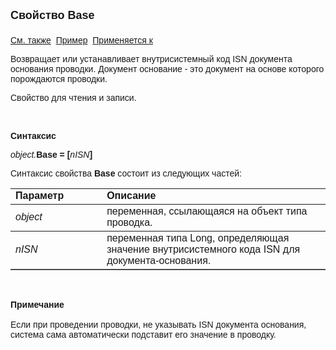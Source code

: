 <html>
<head>
<title>Проводка\Base</title>
</head>

<body>

<p><strong><font size="4" face="Arial">Свойство Base<br>
<br>
</font></strong><font face="Arial"><a href="../Asfact.html">См. также</a>&nbsp;
<u>Пример</u>&nbsp; <a href="../Asfact.html">Применяется к</a></font></p>

<p><font face="Arial">Возвращает или устанавливает внутрисистемный код 
ISN документа основания проводки. Документ основание - это документ на основе 
которого порождаются проводки.</font></p>

<p><font face="Arial">Свойство для чтения и записи.</font></p>

<p class="label">&nbsp;</p>

<p class="label"><font face="Arial"><b>Синтаксис</b></font></p>

<p><font face="Arial"><em>object.</em><strong>Base = [</strong><em>nISN</em><strong>]</strong></font></p>

<p><font face="Arial">Синтаксис свойства <strong>Base</strong>
состоит из следующих частей:</font></p>

<table border="1" cellPadding="5" cols="2" frame="below" rules="rows">
<TBODY>
  <tr vAlign="top">
    <td class="label" width="29%"><font face="Arial"><b>Параметр</b></font></td>
    <td class="label" width="71%"><font face="Arial"><strong>Описание</strong></font></td>
  </tr>
  <tr>
    <td width="29%"><font face="Arial"><em>object</em></font></td>
    <td width="71%"><font face="Arial">переменная, ссылающаяся на 
	объект типа проводка.</font></td>
  </tr>
  <tr>
    <td width="29%"><font face="Arial"><em>nISN</em></font></td>
    <td width="71%"><font face="Arial">переменная типа Long, 
	определяющая значение внутрисистемного кода ISN для документа-основания.</font></td>
  </tr>
</table>

<p class="label">&nbsp;</p>

<p class="label"><font face="Arial"><b>Примечание<br>
</b><br>
Если при проведении проводки, не указывать ISN документа основания, система сама 
автоматически подставит его значение в проводку.</font></p>
</body>
</html>
